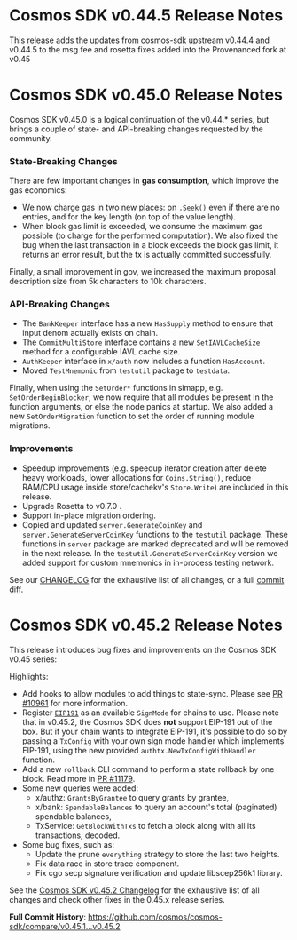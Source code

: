 # Cosmos SDK v0.44.5 Release Notes

This release adds the updates from cosmos-sdk upstream v0.44.4 and v0.44.5 to the msg fee and rosetta fixes added into the Provenanced fork at v0.45

# Cosmos SDK v0.45.0 Release Notes

Cosmos SDK v0.45.0 is a logical continuation of the v0.44.\* series, but brings a couple of state- and API-breaking changes requested by the community.

### State-Breaking Changes

There are few important changes in **gas consumption**, which improve the gas economics:

- We now charge gas in two new places: on `.Seek()` even if there are no entries, and for the key length (on top of the value length).
- When block gas limit is exceeded, we consume the maximum gas possible (to charge for the performed computation). We also fixed the bug when the last transaction in a block exceeds the block gas limit, it returns an error result, but the tx is actually committed successfully.

Finally, a small improvement in gov, we increased the maximum proposal description size from 5k characters to 10k characters.

### API-Breaking Changes

- The `BankKeeper` interface has a new `HasSupply` method to ensure that input denom actually exists on chain.
- The `CommitMultiStore` interface contains a new `SetIAVLCacheSize` method for a configurable IAVL cache size.
- `AuthKeeper` interface in `x/auth` now includes a function `HasAccount`.
- Moved `TestMnemonic` from `testutil` package to `testdata`.


Finally, when using the `SetOrder*` functions in simapp, e.g. `SetOrderBeginBlocker`, we now require that all modules be present in the function arguments, or else the node panics at startup. We also added a new `SetOrderMigration` function to set the order of running module migrations.

### Improvements

- Speedup improvements (e.g. speedup iterator creation after delete heavy workloads, lower allocations for `Coins.String()`, reduce RAM/CPU usage inside store/cachekv's `Store.Write`) are included in this release.
- Upgrade Rosetta to v0.7.0 .
- Support in-place migration ordering.
- Copied and updated `server.GenerateCoinKey` and `server.GenerateServerCoinKey` functions to the `testutil` package. These functions in `server` package are marked deprecated and will be removed in the next release. In the `testutil.GenerateServerCoinKey` version we  added support for custom mnemonics in in-process testing network.

See our [CHANGELOG](./CHANGELOG.md) for the exhaustive list of all changes, or a full [commit diff](https://github.com/cosmos/cosmos-sdk/compare/v0.44.5...v0.45.0).

# Cosmos SDK v0.45.2 Release Notes

This release introduces bug fixes and improvements on the Cosmos SDK v0.45 series:

Highlights:

- Add hooks to allow modules to add things to state-sync. Please see [PR #10961](https://github.com/cosmos/cosmos-sdk/pull/10961) for more information.
- Register [`EIP191`](https://eips.ethereum.org/EIPS/eip-191) as an available `SignMode` for chains to use. Please note that in v0.45.2, the Cosmos SDK does **not** support EIP-191 out of the box. But if your chain wants to integrate EIP-191, it's possible to do so by passing a `TxConfig` with your own sign mode handler which implements EIP-191, using the new provided `authtx.NewTxConfigWithHandler` function.
- Add a new `rollback` CLI command to perform a state rollback by one block. Read more in [PR #11179](https://github.com/cosmos/cosmos-sdk/pull/11179).
- Some new queries were added:
  - x/authz: `GrantsByGrantee` to query grants by grantee,
  - x/bank: `SpendableBalances` to query an account's total (paginated) spendable balances,
  - TxService: `GetBlockWithTxs` to fetch a block along with all its transactions, decoded.
- Some bug fixes, such as:
  - Update the prune `everything` strategy to store the last two heights.
  - Fix data race in store trace component.
  - Fix cgo secp signature verification and update libscep256k1 library.

See the [Cosmos SDK v0.45.2 Changelog](https://github.com/cosmos/cosmos-sdk/blob/v0.45.2/CHANGELOG.md) for the exhaustive list of all changes and check other fixes in the 0.45.x release series.

**Full Commit History**: https://github.com/cosmos/cosmos-sdk/compare/v0.45.1...v0.45.2

